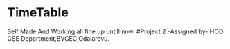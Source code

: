 # TimeTable
Self Made And Working all fine up untill now.
#Project 2
-Assigned by-
HOD CSE Department,BVCEC,Odalarevu.
